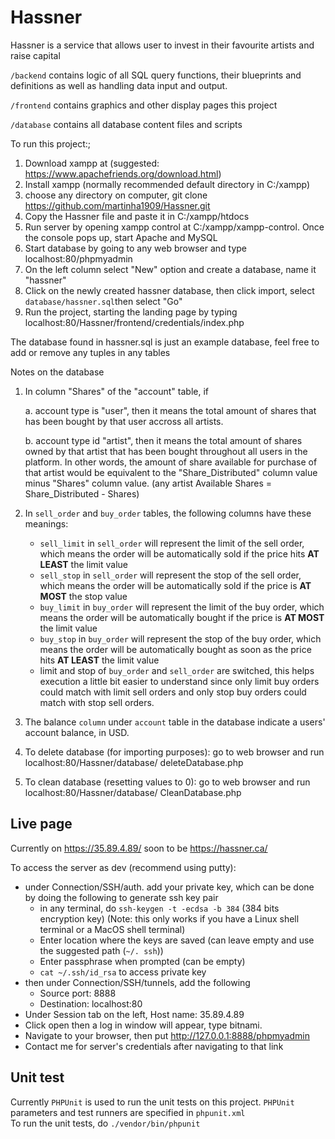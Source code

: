 # Hassner

Hassner is a service that allows user to invest in their favourite artists and raise capital

`/backend` contains logic of all SQL query functions, their blueprints and definitions as well as handling data input and output.

`/frontend` contains graphics and other display pages this project

`/database` contains all database content files and scripts

To run this project:;
1. Download xampp at (suggested: https://www.apachefriends.org/download.html)
2. Install xampp (normally recommended default directory in C:/xampp)
3. choose any directory on computer, git clone https://github.com/martinha1909/Hassner.git
4. Copy the Hassner file and paste it in C:/xampp/htdocs
5. Run server by opening xampp control at C:/xampp/xampp-control. Once the console pops up, start Apache and MySQL
6. Start database by going to any web browser and type localhost:80/phpmyadmin
7. On the left column select "New" option and create a database, name it "hassner"
8. Click on the newly created hassner database, then click import, select `database/hassner.sql`then select "Go"
9. Run the project, starting the landing page by typing localhost:80/Hassner/frontend/credentials/index.php

The database found in hassner.sql is just an example database, feel free to add or remove any tuples in any tables

Notes on the database
1.  In column "Shares" of the "account" table, if

    a. account type is "user", then it means the total amount of shares that has been bought by that user       accross all artists.
    
    b. account type id "artist", then it means the total amount of shares owned by that artist that has been bought throughout all users in the platform. In other words, the amount of share available for purchase of that artist would be equivalent to the "Share_Distributed" column value minus "Shares" column value. (any artist Available Shares = Share_Distributed - Shares)

2. In `sell_order` and `buy_order` tables, the following columns have these meanings:
    - `sell_limit` in `sell_order` will represent the limit of the sell order, which means the order will be automatically sold if the price hits <b>AT LEAST</b> the limit value
    -  `sell_stop` in `sell_order` will represent the stop of the sell order, which means the order will be automatically sold if the price is <b>AT MOST</b> the stop value
    -  `buy_limit` in `buy_order` will represent the limit of the buy order, which means the order will be automatically bought if the price is <b>AT MOST</b> the limit value
    -  `buy_stop` in `buy_order` will represent the stop of the buy order, which means the order will be automatically bought as soon as the price hits <b>AT LEAST</b> the limit value
    - limit and stop of `buy_order` and `sell_order` are switched, this helps execution a little bit easier to understand since only limit buy orders could match with limit sell orders and only stop buy orders could match with stop sell orders.

3. The balance `column` under `account` table in the database indicate a users' account balance, in USD. 

4. To delete database (for importing purposes): go to web browser and run localhost:80/Hassner/database/        deleteDatabase.php

5. To clean database (resetting values to 0): go to web browser and run localhost:80/Hassner/database/        CleanDatabase.php


## Live page
Currently on https://35.89.4.89/ soon to be https://hassner.ca/

To access the server as dev (recommend using putty):
- under Connection/SSH/auth. add your private key, which can be done by doing the following to generate ssh key pair
    - in any terminal, do `ssh-keygen -t -ecdsa -b 384` (384 bits encryption key) (Note: this only works if you have a Linux shell terminal or a MacOS shell terminal)
    - Enter location where the keys are saved (can leave empty and use the suggested path (`~/. ssh`))
    - Enter passphrase when prompted (can be empty)
    - `cat ~/.ssh/id_rsa` to access private key
- then under Connection/SSH/tunnels, add the following
    - Source port: 8888
    - Destination: localhost:80
- Under Session tab on the left, Host name: 35.89.4.89 
- Click open then a log in window will appear, type bitnami. 
- Navigate to your browser, then put http://127.0.0.1:8888/phpmyadmin 
- Contact me for server's credentials after navigating to that link

## Unit test
Currently `PHPUnit` is used to run the unit tests on this project. `PHPUnit` parameters and test runners are specified in `phpunit.xml`
</br>
To run the unit tests, do `./vendor/bin/phpunit`
